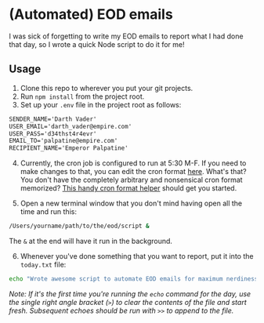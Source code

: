 # (Automated) EOD emails

I was sick of forgetting to write my EOD emails to report what I had done that day, so I wrote a quick Node script to do it for me!

## Usage

1. Clone this repo to wherever you put your git projects.
2. Run `npm install` from the project root.
3. Set up your `.env` file in the project root as follows:

  ```md
  SENDER_NAME='Darth Vader'
  USER_EMAIL='darth_vader@empire.com'
  USER_PASS='d34thst4r4evr'
  EMAIL_TO='palpatine@empire.com'
  RECIPIENT_NAME='Emperor Palpatine'
  ```

4. Currently, the cron job is configured to run at 5:30 M-F. If you need to make changes to that, you can edit the cron format [here](https://github.com/WINTR/eod_emails/blob/master/eod#L52). What's that? You don't have the completely arbitrary and nonsensical cron format memorized? [This handy cron format helper](http://abunchofutils.com/u/computing/cron-format-helper/) should get you started.

5. Open a new terminal window that you don't mind having open all the time and run this:

  ```sh
  /Users/yourname/path/to/the/eod/script &
  ```

  The `&` at the end will have it run in the background.

6. Whenever you've done something that you want to report, put it into the `today.txt` file:

  ```sh
  echo "Wrote awesome script to automate EOD emails for maximum nerdiness" >> /path/to/eod/dir/today.txt
  ```

  _Note: If it's the first time you're running the `echo` command for the day, use the single right angle bracket (`>`) to clear the contents of the file and start fresh. Subsequent echoes should be run with `>>` to append to the file._
